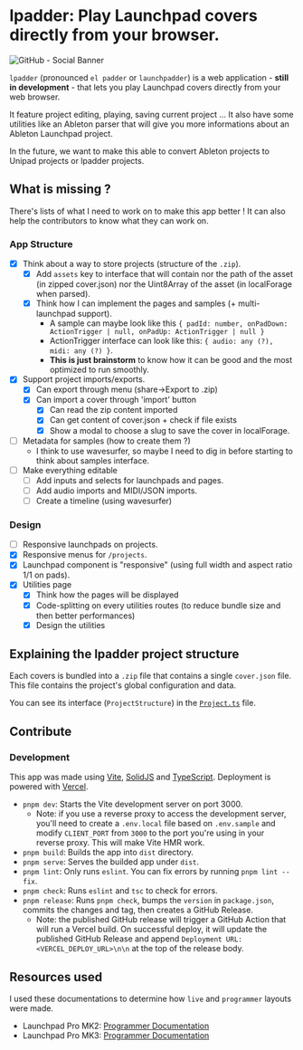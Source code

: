 # lpadder: Play Launchpad covers directly from your browser.

![GitHub - Social Banner](https://user-images.githubusercontent.com/59152884/162007722-4f9df4b9-b293-4ae2-bcfa-4b4b8e25ce70.png)

`lpadder` (pronounced `el padder` or `launchpadder`) is a web
application - **still in development** - that lets you play
Launchpad covers directly from your web browser.

It feature project editing, playing, saving current project ...
It also have some utilities like an Ableton parser
that will give you more informations about an Ableton
Launchpad project.

In the future, we want to make this able to
convert Ableton projects to Unipad projects
or lpadder projects.

## What is missing ?

There's lists of what I need to work on to make this app better !
It can also help the contributors to know what they can work on.

### App Structure
- [x] Think about a way to store projects (structure of the `.zip`).
  - [x] Add `assets` key to interface that will contain nor the path of the asset (in zipped cover.json) nor the Uint8Array of the asset (in localForage when parsed).
  - [x] Think how I can implement the pages and samples (+ multi-launchpad support).
    - A sample can maybe look like this `{ padId: number, onPadDown: ActionTrigger | null, onPadUp: ActionTrigger | null }`
    - ActionTrigger interface can look like this: `{ audio: any (?), midi: any (?) }`.
    - **This is just brainstorm** to know how it can be good and the most optimized to run smoothly.
- [x] Support project imports/exports.
  - [x] Can export through menu (share->Export to .zip)
  - [x] Can import a cover through 'import' button
    - [x] Can read the zip content imported
    - [x] Can get content of cover.json + check if file exists
    - [x] Show a modal to choose a slug to save the cover in localForage.
- [ ] Metadata for samples (how to create them ?)
  - I think to use wavesurfer, so maybe I need to dig in before starting to think about samples interface.
- [ ] Make everything editable
  - [ ] Add inputs and selects for launchpads and pages.
  - [ ] Add audio imports and MIDI/JSON imports.
  - [ ] Create a timeline (using wavesurfer)

### Design
- [ ] Responsive launchpads on projects.
- [x] Responsive menus for `/projects`. 
- [x] Launchpad component is "responsive" (using full width and aspect ratio 1/1 on pads).
- [x] Utilities page
  - [x] Think how the pages will be displayed
  - [x] Code-splitting on every utilities routes (to reduce bundle size and then better performances)
  - [x] Design the utilities

## Explaining the lpadder project structure

Each covers is bundled into a `.zip` file that contains a single `cover.json` file.
This file contains the project's global configuration and data.

You can see its interface (`ProjectStructure`) in the [`Project.ts`](./src/types/Project.ts) file.

## Contribute

### Development

This app was made using [Vite](https://vitejs.dev), [SolidJS](https://solidjs.com) and [TypeScript](https://www.typescriptlang.org). Deployment is powered with [Vercel](https://vercel.com).

- `pnpm dev`: Starts the Vite development server on port 3000.
  - Note: if you use a reverse proxy to access the development server, you'll need to create a `.env.local` file based on `.env.sample` and modify `CLIENT_PORT` from `3000` to the port you're using in your reverse proxy. This will make Vite HMR work.
- `pnpm build`: Builds the app into `dist` directory.
- `pnpm serve`: Serves the builded app under `dist`.
- `pnpm lint`: Only runs `eslint`. You can fix errors by running `pnpm lint --fix`.
- `pnpm check`: Runs `eslint` and `tsc` to check for errors.
- `pnpm release`: Runs `pnpm check`, bumps the `version` in `package.json`, commits the changes and tag, then creates a GitHub Release.
  - Note: the published GitHub release will trigger a GitHub Action that will run a Vercel build. On successful deploy, it will update the published GitHub Release and append `Deployment URL: <VERCEL_DEPLOY_URL>\n\n` at the top of the release body.

## Resources used

I used these documentations to determine how `live` and `programmer` layouts were made.
- Launchpad Pro MK2: [Programmer Documentation](https://d2xhy469pqj8rc.cloudfront.net/sites/default/files/novation/downloads/10598/launchpad-pro-programmers-reference-guide_0.pdf)
- Launchpad Pro MK3: [Programmer Documentation](https://fael-downloads-prod.focusrite.com/customer/prod/s3fs-public/downloads/LPP3_prog_ref_guide_200415.pdf)
